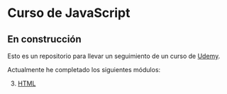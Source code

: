 # Curso de JavaScript

## En construcción 

Esto es un repositorio para llevar un seguimiento de un curso de [Udemy](https://www.udemy.com/course/master-en-javascript-aprender-js-jquery-angular-nodejs-y-mas/).

Actualmente he completado los siguientes módulos:

3. [HTML](3.repaso_html)